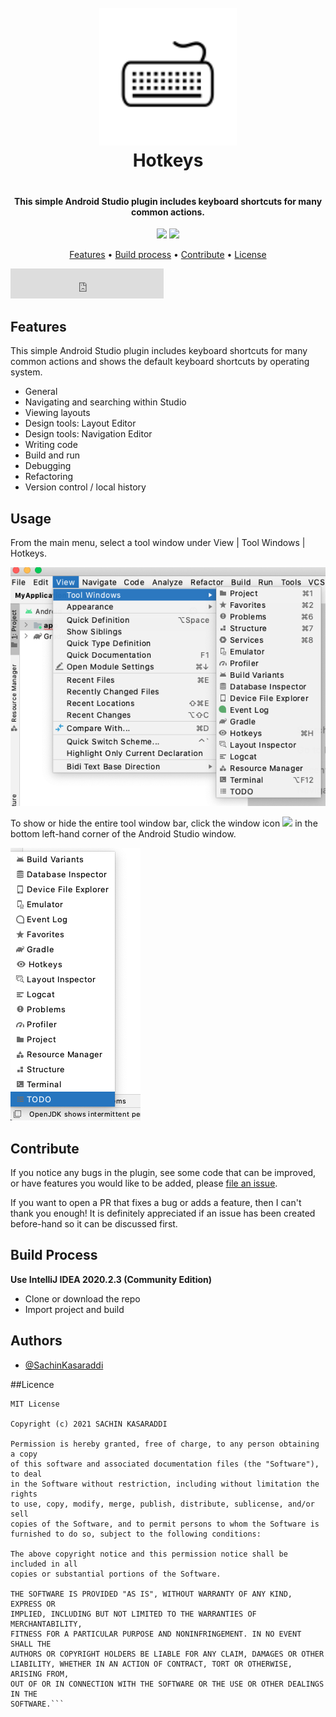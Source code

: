 <h1 align="center" style="text-align: center; padding-bottom: 20px;">
  <br>
  <a href="http://www.sachinkasaraddi.com"><img src="https://github.com/SachinKasaraddi/Hotkeys/blob/master/src/main/resources/META-INF/pluginIcon.svg" alt="Hotkeys" width="220"/></a>
  <br>
  Hotkeys
  <br>
</h1>

<h4 align="center">This simple Android Studio plugin includes keyboard shortcuts for many common actions.</h4>

<p align="center">
<img src="https://img.shields.io/badge/licence-MIT-orange.svg">
<img src="https://img.shields.io/badge/release-v1.0.0-orange.svg">
</p>

<p align="center">
  <a href="#Features">Features</a> •
  <a href="#build-process">Build process</a> •
  <a href="#contribute">Contribute</a> •
  <a href="#Licence">License</a>
</p>

<!-- blank line -->
<iframe frameborder="none" width="245px" height="48px" src="https://plugins.jetbrains.com/embeddable/install/17027"></iframe>
<!-- blank line -->

## Features
This simple Android Studio plugin includes keyboard shortcuts for many common actions and shows the default keyboard shortcuts by operating system.
* General
* Navigating and searching within Studio
* Viewing layouts
* Design tools: Layout Editor
* Design tools: Navigation Editor
* Writing code
* Build and run
* Debugging
* Refactoring
* Version control / local history
 
## Usage

From the main menu, select a tool window under View | Tool Windows | Hotkeys.

![Hotkeys View](images/hotkeys_screenshot_5.png)

To show or hide the entire tool window bar, click the window icon <img src="https://developer.android.com/studio/images/intro/window-icon_2-1_2x.png?hl=hr"> in the bottom left-hand corner of the Android Studio window.

![Hotkeys](images/hotkeys_screenshot_4.png)

## Contribute

If you notice any bugs in the plugin, see some code that can be improved, or have features you would like to be added, please [file an issue](https://github.com/SachinKasaraddi/Hotkeys/issues/new).

If you want to open a PR that fixes a bug or adds a feature, then I can't thank you enough! It is definitely appreciated if an issue has been created before-hand so it can be discussed first.

## Build Process

**Use IntelliJ IDEA 2020.2.3 (Community Edition)**

* Clone or download the repo
* Import project and build





## Authors

- [@SachinKasaraddi](https://github.com/SachinKasaraddi)

##Licence

```
MIT License

Copyright (c) 2021 SACHIN KASARADDI

Permission is hereby granted, free of charge, to any person obtaining a copy
of this software and associated documentation files (the "Software"), to deal
in the Software without restriction, including without limitation the rights
to use, copy, modify, merge, publish, distribute, sublicense, and/or sell
copies of the Software, and to permit persons to whom the Software is
furnished to do so, subject to the following conditions:

The above copyright notice and this permission notice shall be included in all
copies or substantial portions of the Software.

THE SOFTWARE IS PROVIDED "AS IS", WITHOUT WARRANTY OF ANY KIND, EXPRESS OR
IMPLIED, INCLUDING BUT NOT LIMITED TO THE WARRANTIES OF MERCHANTABILITY,
FITNESS FOR A PARTICULAR PURPOSE AND NONINFRINGEMENT. IN NO EVENT SHALL THE
AUTHORS OR COPYRIGHT HOLDERS BE LIABLE FOR ANY CLAIM, DAMAGES OR OTHER
LIABILITY, WHETHER IN AN ACTION OF CONTRACT, TORT OR OTHERWISE, ARISING FROM,
OUT OF OR IN CONNECTION WITH THE SOFTWARE OR THE USE OR OTHER DEALINGS IN THE
SOFTWARE.```